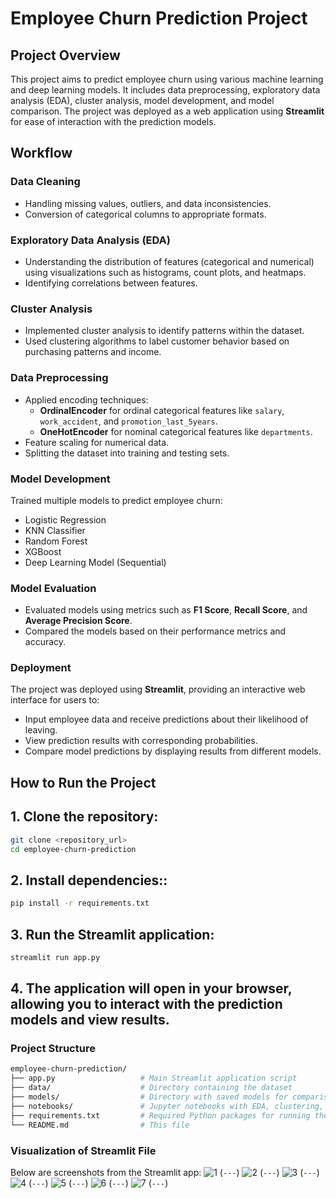 # Employee Churn Prediction Project

## Project Overview
This project aims to predict employee churn using various machine learning and deep learning models. It includes data preprocessing, exploratory data analysis (EDA), cluster analysis, model development, and model comparison. The project was deployed as a web application using **Streamlit** for ease of interaction with the prediction models.

## Workflow

### Data Cleaning
- Handling missing values, outliers, and data inconsistencies.
- Conversion of categorical columns to appropriate formats.

### Exploratory Data Analysis (EDA)
- Understanding the distribution of features (categorical and numerical) using visualizations such as histograms, count plots, and heatmaps.
- Identifying correlations between features.

### Cluster Analysis
- Implemented cluster analysis to identify patterns within the dataset.
- Used clustering algorithms to label customer behavior based on purchasing patterns and income.

### Data Preprocessing
- Applied encoding techniques:
  - **OrdinalEncoder** for ordinal categorical features like `salary`, `work_accident`, and `promotion_last_5years`.
  - **OneHotEncoder** for nominal categorical features like `departments`.
- Feature scaling for numerical data.
- Splitting the dataset into training and testing sets.

### Model Development
Trained multiple models to predict employee churn:
- Logistic Regression
- KNN Classifier
- Random Forest
- XGBoost
- Deep Learning Model (Sequential)

### Model Evaluation
- Evaluated models using metrics such as **F1 Score**, **Recall Score**, and **Average Precision Score**.
- Compared the models based on their performance metrics and accuracy.

### Deployment
The project was deployed using **Streamlit**, providing an interactive web interface for users to:
- Input employee data and receive predictions about their likelihood of leaving.
- View prediction results with corresponding probabilities.
- Compare model predictions by displaying results from different models.

## How to Run the Project

## 1. Clone the repository:

   ```bash
   git clone <repository_url>
   cd employee-churn-prediction
```
 ## 2. Install dependencies::

   ```bash
   pip install -r requirements.txt
 ```
## 3. Run the Streamlit application:
   ```bash
   streamlit run app.py
```
## 4. The application will open in your browser, allowing you to interact with the prediction models and view results.
### Project Structure
```bash
employee-churn-prediction/
├── app.py                   # Main Streamlit application script
├── data/                    # Directory containing the dataset
├── models/                  # Directory with saved models for comparison
├── notebooks/               # Jupyter notebooks with EDA, clustering, and model training processes
├── requirements.txt         # Required Python packages for running the project
└── README.md                # This file
```
### Visualization of Streamlit File
Below are screenshots from the Streamlit app:
![1](https://github.com/user-attachments/assets/880ac040-95bc-4c45-a9a0-1c336718d918)
(`---`)
![2](https://github.com/user-attachments/assets/23666f0d-00aa-45a4-8a3b-e2d663335d19)
(`---`)
![3](https://github.com/user-attachments/assets/f8e8a6a2-51b1-4550-a73c-928eed963b09)
(`---`)
![4](https://github.com/user-attachments/assets/8dd06ae0-d64a-4281-baf0-fd2353bc7a6a)
(`---`)
![5](https://github.com/user-attachments/assets/9feaaf90-f7cb-4853-95d4-3f3fbc709994)
(`---`)
![6](https://github.com/user-attachments/assets/c89eaa09-6194-414a-bb61-23c156461535)
(`---`)
![7](https://github.com/user-attachments/assets/31ce90b0-a82e-464b-b5f7-d51339ebbed1)
(`---`)


